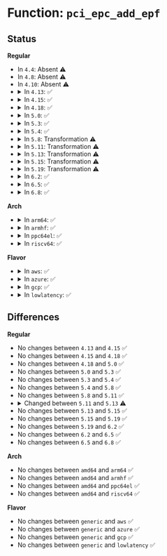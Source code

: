 # Function: <code>pci_epc_add_epf</code>

## Status
<b>Regular</b>
<ul>
<li>
In <code>4.4</code>: Absent ⚠️
</li>
<li>
In <code>4.8</code>: Absent ⚠️
</li>
<li>
In <code>4.10</code>: Absent ⚠️
</li>
<li>
<details>
<summary>In <code>4.13</code>: ✅</summary>

```c
int pci_epc_add_epf(struct pci_epc *epc, struct pci_epf *epf);
```

**Collision:** Unique Global

**Inline:** No

**Transformation:** False

**Instances:**

```
In drivers/pci/endpoint/pci-epc-core.c (ffffffff814d2610)
Location: drivers/pci/endpoint/pci-epc-core.c:370
Inline: False
Direct callers:
  - drivers/pci/endpoint/pci-ep-cfs.c:pci_epc_epf_link
```
**Symbols:**

```
ffffffff814d2610-ffffffff814d2713: pci_epc_add_epf (STB_GLOBAL)
```
</details>
</li>
<li>
<details>
<summary>In <code>4.15</code>: ✅</summary>

```c
int pci_epc_add_epf(struct pci_epc *epc, struct pci_epf *epf);
```

**Collision:** Unique Global

**Inline:** No

**Transformation:** False

**Instances:**

```
In drivers/pci/endpoint/pci-epc-core.c (ffffffff81511fb0)
Location: drivers/pci/endpoint/pci-epc-core.c:371
Inline: False
Direct callers:
  - drivers/pci/endpoint/pci-ep-cfs.c:pci_epc_epf_link
```
**Symbols:**

```
ffffffff81511fb0-ffffffff815120f0: pci_epc_add_epf (STB_GLOBAL)
```
</details>
</li>
<li>
<details>
<summary>In <code>4.18</code>: ✅</summary>

```c
int pci_epc_add_epf(struct pci_epc *epc, struct pci_epf *epf);
```

**Collision:** Unique Global

**Inline:** No

**Transformation:** False

**Instances:**

```
In drivers/pci/endpoint/pci-epc-core.c (ffffffff81547180)
Location: drivers/pci/endpoint/pci-epc-core.c:377
Inline: False
Direct callers:
  - drivers/pci/endpoint/pci-ep-cfs.c:pci_epc_epf_link
```
**Symbols:**

```
ffffffff81547180-ffffffff81547221: pci_epc_add_epf (STB_GLOBAL)
```
</details>
</li>
<li>
<details>
<summary>In <code>5.0</code>: ✅</summary>

```c
int pci_epc_add_epf(struct pci_epc *epc, struct pci_epf *epf);
```

**Collision:** Unique Global

**Inline:** No

**Transformation:** False

**Instances:**

```
In drivers/pci/endpoint/pci-epc-core.c (ffffffff8155d860)
Location: drivers/pci/endpoint/pci-epc-core.c:435
Inline: False
Direct callers:
  - drivers/pci/endpoint/pci-ep-cfs.c:pci_epc_epf_link
```
**Symbols:**

```
ffffffff8155d860-ffffffff8155d901: pci_epc_add_epf (STB_GLOBAL)
```
</details>
</li>
<li>
<details>
<summary>In <code>5.3</code>: ✅</summary>

```c
int pci_epc_add_epf(struct pci_epc *epc, struct pci_epf *epf);
```

**Collision:** Unique Global

**Inline:** No

**Transformation:** False

**Instances:**

```
In drivers/pci/endpoint/pci-epc-core.c (ffffffff8158db10)
Location: drivers/pci/endpoint/pci-epc-core.c:488
Inline: False
Direct callers:
  - drivers/pci/endpoint/pci-ep-cfs.c:pci_epc_epf_link
```
**Symbols:**

```
ffffffff8158db10-ffffffff8158dbb6: pci_epc_add_epf (STB_GLOBAL)
```
</details>
</li>
<li>
<details>
<summary>In <code>5.4</code>: ✅</summary>

```c
int pci_epc_add_epf(struct pci_epc *epc, struct pci_epf *epf);
```

**Collision:** Unique Global

**Inline:** No

**Transformation:** False

**Instances:**

```
In drivers/pci/endpoint/pci-epc-core.c (ffffffff815af730)
Location: drivers/pci/endpoint/pci-epc-core.c:488
Inline: False
Direct callers:
  - drivers/pci/endpoint/pci-ep-cfs.c:pci_epc_epf_link
```
**Symbols:**

```
ffffffff815af730-ffffffff815af7d6: pci_epc_add_epf (STB_GLOBAL)
```
</details>
</li>
<li>
<details>
<summary>In <code>5.8</code>: Transformation ⚠️</summary>

```c
int pci_epc_add_epf(struct pci_epc *epc, struct pci_epf *epf);
```

**Collision:** Unique Global

**Inline:** No

**Transformation:** True

**Instances:**

```
In drivers/pci/endpoint/pci-epc-core.c (0)
Location: drivers/pci/endpoint/pci-epc-core.c:475
Inline: False
Direct callers:
  - drivers/pci/endpoint/pci-ep-cfs.c:pci_epc_epf_link
```
**Symbols:**

```
ffffffff816596f1-ffffffff81659705: pci_epc_add_epf.cold (STB_LOCAL)
ffffffff81658cc0-ffffffff81658d9d: pci_epc_add_epf (STB_GLOBAL)
```
</details>
</li>
<li>
<details>
<summary>In <code>5.11</code>: Transformation ⚠️</summary>

```c
int pci_epc_add_epf(struct pci_epc *epc, struct pci_epf *epf);
```

**Collision:** Unique Global

**Inline:** No

**Transformation:** True

**Instances:**

```
In drivers/pci/endpoint/pci-epc-core.c (0)
Location: drivers/pci/endpoint/pci-epc-core.c:475
Inline: False
Direct callers:
  - drivers/pci/endpoint/pci-ep-cfs.c:pci_epc_epf_link
```
**Symbols:**

```
ffffffff81bfdd4d-ffffffff81bfdd61: pci_epc_add_epf.cold (STB_LOCAL)
ffffffff816790c0-ffffffff8167919d: pci_epc_add_epf (STB_GLOBAL)
```
</details>
</li>
<li>
<details>
<summary>In <code>5.13</code>: Transformation ⚠️</summary>

```c
int pci_epc_add_epf(struct pci_epc *epc, struct pci_epf *epf, enum pci_epc_interface_type type);
```

**Collision:** Unique Global

**Inline:** No

**Transformation:** True

**Instances:**

```
In drivers/pci/endpoint/pci-epc-core.c (0)
Location: drivers/pci/endpoint/pci-epc-core.c:544
Inline: False
Direct callers:
  - drivers/pci/endpoint/pci-ep-cfs.c:pci_epc_epf_link
  - drivers/pci/endpoint/pci-ep-cfs.c:pci_primary_epc_epf_link
  - drivers/pci/endpoint/pci-ep-cfs.c:pci_secondary_epc_epf_link
```
**Symbols:**

```
ffffffff81befc79-ffffffff81befc8d: pci_epc_add_epf.cold (STB_LOCAL)
ffffffff8165ba30-ffffffff8165bb5b: pci_epc_add_epf (STB_GLOBAL)
```
</details>
</li>
<li>
<details>
<summary>In <code>5.15</code>: Transformation ⚠️</summary>

```c
int pci_epc_add_epf(struct pci_epc *epc, struct pci_epf *epf, enum pci_epc_interface_type type);
```

**Collision:** Unique Global

**Inline:** No

**Transformation:** True

**Instances:**

```
In drivers/pci/endpoint/pci-epc-core.c (0)
Location: drivers/pci/endpoint/pci-epc-core.c:600
Inline: False
Direct callers:
  - drivers/pci/endpoint/pci-ep-cfs.c:pci_epc_epf_link
  - drivers/pci/endpoint/pci-ep-cfs.c:pci_primary_epc_epf_link
  - drivers/pci/endpoint/pci-ep-cfs.c:pci_secondary_epc_epf_link
```
**Symbols:**

```
ffffffff81ceb11e-ffffffff81ceb132: pci_epc_add_epf.cold (STB_LOCAL)
ffffffff816ce140-ffffffff816ce278: pci_epc_add_epf (STB_GLOBAL)
```
</details>
</li>
<li>
<details>
<summary>In <code>5.19</code>: Transformation ⚠️</summary>

```c
int pci_epc_add_epf(struct pci_epc *epc, struct pci_epf *epf, enum pci_epc_interface_type type);
```

**Collision:** Unique Global

**Inline:** No

**Transformation:** True

**Instances:**

```
In drivers/pci/endpoint/pci-epc-core.c (0)
Location: drivers/pci/endpoint/pci-epc-core.c:600
Inline: False
Direct callers:
  - drivers/pci/endpoint/pci-ep-cfs.c:pci_epc_epf_link
  - drivers/pci/endpoint/pci-ep-cfs.c:pci_primary_epc_epf_link
  - drivers/pci/endpoint/pci-ep-cfs.c:pci_secondary_epc_epf_link
```
**Symbols:**

```
ffffffff81eb259f-ffffffff81eb25b8: pci_epc_add_epf.cold (STB_LOCAL)
ffffffff817f6e00-ffffffff817f6f48: pci_epc_add_epf (STB_GLOBAL)
```
</details>
</li>
<li>
<details>
<summary>In <code>6.2</code>: ✅</summary>

```c
int pci_epc_add_epf(struct pci_epc *epc, struct pci_epf *epf, enum pci_epc_interface_type type);
```

**Collision:** Unique Global

**Inline:** No

**Transformation:** False

**Instances:**

```
In drivers/pci/endpoint/pci-epc-core.c (ffffffff819231b0)
Location: drivers/pci/endpoint/pci-epc-core.c:600
Inline: False
Direct callers:
  - drivers/pci/endpoint/pci-ep-cfs.c:pci_epc_epf_link
  - drivers/pci/endpoint/pci-ep-cfs.c:pci_primary_epc_epf_link
  - drivers/pci/endpoint/pci-ep-cfs.c:pci_secondary_epc_epf_link
```
**Symbols:**

```
ffffffff819231b0-ffffffff8192330e: pci_epc_add_epf (STB_GLOBAL)
```
</details>
</li>
<li>
<details>
<summary>In <code>6.5</code>: ✅</summary>

```c
int pci_epc_add_epf(struct pci_epc *epc, struct pci_epf *epf, enum pci_epc_interface_type type);
```

**Collision:** Unique Global

**Inline:** No

**Transformation:** False

**Instances:**

```
In drivers/pci/endpoint/pci-epc-core.c (ffffffff81966e90)
Location: drivers/pci/endpoint/pci-epc-core.c:600
Inline: False
Direct callers:
  - drivers/pci/endpoint/pci-ep-cfs.c:pci_epc_epf_link
  - drivers/pci/endpoint/pci-ep-cfs.c:pci_primary_epc_epf_link
  - drivers/pci/endpoint/pci-ep-cfs.c:pci_secondary_epc_epf_link
```
**Symbols:**

```
ffffffff81966e90-ffffffff81966fee: pci_epc_add_epf (STB_GLOBAL)
```
</details>
</li>
<li>
<details>
<summary>In <code>6.8</code>: ✅</summary>

```c
int pci_epc_add_epf(struct pci_epc *epc, struct pci_epf *epf, enum pci_epc_interface_type type);
```

**Collision:** Unique Global

**Inline:** No

**Transformation:** False

**Instances:**

```
In drivers/pci/endpoint/pci-epc-core.c (ffffffff819b05c0)
Location: drivers/pci/endpoint/pci-epc-core.c:599
Inline: False
Direct callers:
  - drivers/pci/endpoint/pci-ep-cfs.c:pci_epc_epf_link
  - drivers/pci/endpoint/pci-ep-cfs.c:pci_primary_epc_epf_link
  - drivers/pci/endpoint/pci-ep-cfs.c:pci_secondary_epc_epf_link
```
**Symbols:**

```
ffffffff819b05c0-ffffffff819b071e: pci_epc_add_epf (STB_GLOBAL)
```
</details>
</li>
</ul>
<b>Arch</b>
<ul>
<li>
<details>
<summary>In <code>arm64</code>: ✅</summary>

```c
int pci_epc_add_epf(struct pci_epc *epc, struct pci_epf *epf);
```

**Collision:** Unique Global

**Inline:** No

**Transformation:** False

**Instances:**

```
In drivers/pci/endpoint/pci-epc-core.c (ffff80001071b308)
Location: drivers/pci/endpoint/pci-epc-core.c:488
Inline: False
Direct callers:
  - drivers/pci/endpoint/pci-ep-cfs.c:pci_epc_epf_link
  - drivers/pci/endpoint/pci-ep-cfs.c:pci_epc_epf_link
```
**Symbols:**

```
ffff80001071b308-ffff80001071b410: pci_epc_add_epf (STB_GLOBAL)
```
</details>
</li>
<li>
<details>
<summary>In <code>armhf</code>: ✅</summary>

```c
int pci_epc_add_epf(struct pci_epc *epc, struct pci_epf *epf);
```

**Collision:** Unique Global

**Inline:** No

**Transformation:** False

**Instances:**

```
In drivers/pci/endpoint/pci-epc-core.c (c08a4a58)
Location: drivers/pci/endpoint/pci-epc-core.c:488
Inline: False
Direct callers:
  - drivers/pci/endpoint/pci-ep-cfs.c:pci_epc_epf_link
```
**Symbols:**

```
c08a4a58-c08a4aec: pci_epc_add_epf (STB_GLOBAL)
```
</details>
</li>
<li>
<details>
<summary>In <code>ppc64el</code>: ✅</summary>

```c
int pci_epc_add_epf(struct pci_epc *epc, struct pci_epf *epf);
```

**Collision:** Unique Global

**Inline:** No

**Transformation:** False

**Instances:**

```
In drivers/pci/endpoint/pci-epc-core.c (c00000000088b110)
Location: drivers/pci/endpoint/pci-epc-core.c:488
Inline: False
Direct callers:
  - drivers/pci/endpoint/pci-ep-cfs.c:pci_epc_epf_link
```
**Symbols:**

```
c00000000088b110-c00000000088b1fc: pci_epc_add_epf (STB_GLOBAL)
```
</details>
</li>
<li>
<details>
<summary>In <code>riscv64</code>: ✅</summary>

```c
int pci_epc_add_epf(struct pci_epc *epc, struct pci_epf *epf);
```

**Collision:** Unique Global

**Inline:** No

**Transformation:** False

**Instances:**

```
In drivers/pci/endpoint/pci-epc-core.c (ffffffe0004e2554)
Location: drivers/pci/endpoint/pci-epc-core.c:488
Inline: False
Direct callers:
  - drivers/pci/endpoint/pci-ep-cfs.c:pci_epc_epf_link
```
**Symbols:**

```
ffffffe0004e2554-ffffffe0004e25e6: pci_epc_add_epf (STB_GLOBAL)
```
</details>
</li>
</ul>
<b>Flavor</b>
<ul>
<li>
<details>
<summary>In <code>aws</code>: ✅</summary>

```c
int pci_epc_add_epf(struct pci_epc *epc, struct pci_epf *epf);
```

**Collision:** Unique Global

**Inline:** No

**Transformation:** False

**Instances:**

```
In drivers/pci/endpoint/pci-epc-core.c (ffffffff815a2ef0)
Location: drivers/pci/endpoint/pci-epc-core.c:488
Inline: False
Direct callers:
  - drivers/pci/endpoint/pci-ep-cfs.c:pci_epc_epf_link
```
**Symbols:**

```
ffffffff815a2ef0-ffffffff815a2f96: pci_epc_add_epf (STB_GLOBAL)
```
</details>
</li>
<li>
<details>
<summary>In <code>azure</code>: ✅</summary>

```c
int pci_epc_add_epf(struct pci_epc *epc, struct pci_epf *epf);
```

**Collision:** Unique Global

**Inline:** No

**Transformation:** False

**Instances:**

```
In drivers/pci/endpoint/pci-epc-core.c (ffffffff81592090)
Location: drivers/pci/endpoint/pci-epc-core.c:488
Inline: False
Direct callers:
  - drivers/pci/endpoint/pci-ep-cfs.c:pci_epc_epf_link
```
**Symbols:**

```
ffffffff81592090-ffffffff81592136: pci_epc_add_epf (STB_GLOBAL)
```
</details>
</li>
<li>
<details>
<summary>In <code>gcp</code>: ✅</summary>

```c
int pci_epc_add_epf(struct pci_epc *epc, struct pci_epf *epf);
```

**Collision:** Unique Global

**Inline:** No

**Transformation:** False

**Instances:**

```
In drivers/pci/endpoint/pci-epc-core.c (ffffffff815a3480)
Location: drivers/pci/endpoint/pci-epc-core.c:488
Inline: False
Direct callers:
  - drivers/pci/endpoint/pci-ep-cfs.c:pci_epc_epf_link
```
**Symbols:**

```
ffffffff815a3480-ffffffff815a3526: pci_epc_add_epf (STB_GLOBAL)
```
</details>
</li>
<li>
<details>
<summary>In <code>lowlatency</code>: ✅</summary>

```c
int pci_epc_add_epf(struct pci_epc *epc, struct pci_epf *epf);
```

**Collision:** Unique Global

**Inline:** No

**Transformation:** False

**Instances:**

```
In drivers/pci/endpoint/pci-epc-core.c (ffffffff815bd880)
Location: drivers/pci/endpoint/pci-epc-core.c:488
Inline: False
Direct callers:
  - drivers/pci/endpoint/pci-ep-cfs.c:pci_epc_epf_link
```
**Symbols:**

```
ffffffff815bd880-ffffffff815bd926: pci_epc_add_epf (STB_GLOBAL)
```
</details>
</li>
</ul>

## Differences
<b>Regular</b>
<ul>
<li>
No changes between <code>4.13</code> and <code>4.15</code> ✅
</li>
<li>
No changes between <code>4.15</code> and <code>4.18</code> ✅
</li>
<li>
No changes between <code>4.18</code> and <code>5.0</code> ✅
</li>
<li>
No changes between <code>5.0</code> and <code>5.3</code> ✅
</li>
<li>
No changes between <code>5.3</code> and <code>5.4</code> ✅
</li>
<li>
No changes between <code>5.4</code> and <code>5.8</code> ✅
</li>
<li>
No changes between <code>5.8</code> and <code>5.11</code> ✅
</li>
<li>
<details>
<summary>Changed between <code>5.11</code> and <code>5.13</code> ⚠️</summary>
<ul>
<li>
<b>Param added. </b>
<code>enum pci_epc_interface_type type</code>
</li>
</ul>
</details>
</li>
<li>
No changes between <code>5.13</code> and <code>5.15</code> ✅
</li>
<li>
No changes between <code>5.15</code> and <code>5.19</code> ✅
</li>
<li>
No changes between <code>5.19</code> and <code>6.2</code> ✅
</li>
<li>
No changes between <code>6.2</code> and <code>6.5</code> ✅
</li>
<li>
No changes between <code>6.5</code> and <code>6.8</code> ✅
</li>
</ul>
<b>Arch</b>
<ul>
<li>
No changes between <code>amd64</code> and <code>arm64</code> ✅
</li>
<li>
No changes between <code>amd64</code> and <code>armhf</code> ✅
</li>
<li>
No changes between <code>amd64</code> and <code>ppc64el</code> ✅
</li>
<li>
No changes between <code>amd64</code> and <code>riscv64</code> ✅
</li>
</ul>
<b>Flavor</b>
<ul>
<li>
No changes between <code>generic</code> and <code>aws</code> ✅
</li>
<li>
No changes between <code>generic</code> and <code>azure</code> ✅
</li>
<li>
No changes between <code>generic</code> and <code>gcp</code> ✅
</li>
<li>
No changes between <code>generic</code> and <code>lowlatency</code> ✅
</li>
</ul>
